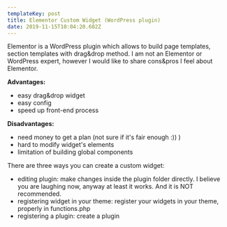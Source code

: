 ```yaml
---
templateKey: post
title: Elementor Custom Widget (WordPress plugin)
date: 2019-11-15T10:04:20.602Z
---
```

Elementor is a WordPress plugin which allows to build page templates, section templates with drag&drop method. I am not an Elementor or WordPress expert, however I would like to share cons&pros I feel about Elementor.

__Advantages:__
* easy drag&drop widget
* easy config
* speed up front-end process

__Disadvantages:__
* need money to get a plan (not sure if it's fair enough :)) )
* hard to modify widget's elements
* limitation of building global components

There are three ways you can create a custom widget:
* editing plugin: make changes inside the plugin folder directly. I believe you are laughing now, anyway at least it works. And it is NOT recommended.
* registering widget in your theme: register your widgets in your theme, properly in functions.php
* registering a plugin: create a plugin 
